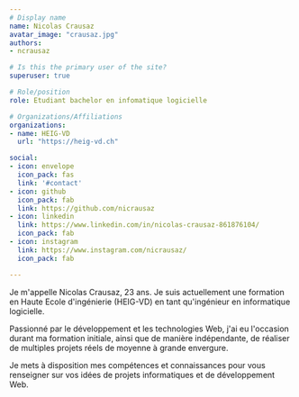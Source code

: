 ```yaml
---
# Display name
name: Nicolas Crausaz
avatar_image: "crausaz.jpg"
authors:
- ncrausaz

# Is this the primary user of the site?
superuser: true

# Role/position
role: Etudiant bachelor en infomatique logicielle

# Organizations/Affiliations
organizations:
- name: HEIG-VD
  url: "https://heig-vd.ch"

social:
- icon: envelope
  icon_pack: fas
  link: '#contact'
- icon: github
  icon_pack: fab
  link: https://github.com/nicrausaz
- icon: linkedin
  link: https://www.linkedin.com/in/nicolas-crausaz-861876104/
  icon_pack: fab
- icon: instagram
  link: https://www.instagram.com/nicrausaz/
  icon_pack: fab

---
```


Je m'appelle Nicolas Crausaz, 23 ans. Je suis actuellement une formation en Haute Ecole d'ingénierie (HEIG-VD) en tant qu'ingénieur en informatique logicielle. 

Passionné par le développement et les technologies Web, j'ai eu l'occasion durant ma formation initiale, ainsi que de manière indépendante, de réaliser de multiples projets réels de moyenne à grande envergure.

Je mets à disposition mes compétences et connaissances pour vous renseigner sur vos idées de projets informatiques et de développement Web.
